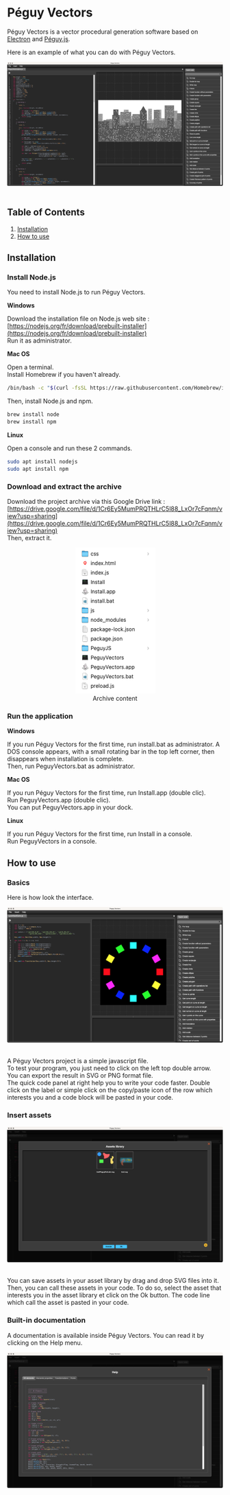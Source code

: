 # Péguy Vectors
Péguy Vectors is a vector procedural generation software based on [Electron](https://www.electronjs.org/) and [Péguy.js](https://github.com/Killfaeh/Peguy.js).</br>

Here is an example of what you can do with Péguy Vectors.</br>

<div align="center">
<img src="./demos/screenshot.png">
</div></br>

## Table of Contents

1. [Installation](#installation)
2. [How to use](#how-to-use)

## Installation

### Install Node.js

You need to install Node.js to run Péguy Vectors.

**Windows**

Download the installation file on Node.js web site : [https://nodejs.org/fr/download/prebuilt-installer](https://nodejs.org/fr/download/prebuilt-installer) </br>
Run it as administrator.

**Mac OS**

Open a terminal. </br>
Install Homebrew if you haven't already.

```bash
/bin/bash -c "$(curl -fsSL https://raw.githubusercontent.com/Homebrew/install/HEAD/install.sh)"
```

Then, install Node.js and npm.

```bash
brew install node
brew install npm
```

**Linux**

Open a console and run these 2 commands.

```bash
sudo apt install nodejs
sudo apt install npm
```

### Download and extract the archive

Download the project archive via this Google Drive link : [https://drive.google.com/file/d/1Cr6Ey5MumPRQTHLrC5l88_LxOr7cFqnm/view?usp=sharing](https://drive.google.com/file/d/1Cr6Ey5MumPRQTHLrC5l88_LxOr7cFqnm/view?usp=sharing) </br>
Then, extract it.

<div align="center">
<img src="./doc/archiveContent.png"></br>
Archive content
</div>

### Run the application

**Windows**

If you run Péguy Vectors for the first time, run install.bat as administrator. 
A DOS console appears, with a small rotating bar in the top left corner, then disappears when installation is complete.</br>
Then, run PeguyVectors.bat as administrator.

**Mac OS**

If you run Péguy Vectors for the first time, run Install.app (double clic). </br>
Run PeguyVectors.app (double clic).</br>
You can put PeguyVectors.app in your dock.

**Linux**

If you run Péguy Vectors for the first time, run Install in a console. </br>
Run PeguyVectors in a console.

## How to use

### Basics

Here is how look the interface.</br>

<div align="center">
<img src="./doc/01-general.png">
</div></br>

A Péguy Vectors project is a simple javascript file. </br>
To test your program, you just need to click on the left top double arrow.</br>
You can export the result in SVG or PNG format file.</br>
The quick code panel at right help you to write your code faster. 
Double click on the label or simple click on the copy/paste icon of the row which interests you and a code block will be pasted in your code.

### Insert assets

<div align="center">
<img src="./doc/02-assets.png">
</div></br>

You can save assets in your asset library by drag and drop SVG files into it.</br>
Then, you can call these assets in your code. 
To do so, select the asset that interests you in the asset library et click on the Ok button. 
The code line which call the asset is pasted in your code.

### Built-in documentation

A documentation is available inside Péguy Vectors. You can read it by clicking on the Help menu.</br>

<div align="center">
<img src="./doc/03-help.png">
</div></br>
